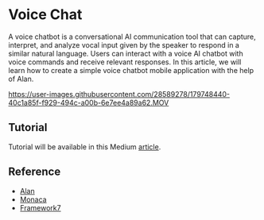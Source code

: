 # Voice Chat


A voice chatbot is a conversational AI communication tool that can capture, interpret, and analyze vocal input given by the speaker to respond in a similar natural language. Users can interact with a voice AI chatbot with voice commands and receive relevant responses. In this article, we will learn how to create a simple voice chatbot mobile application with the help of Alan.


https://user-images.githubusercontent.com/28589278/179748440-40c1a85f-f929-494c-a00b-6e7ee4a89a62.MOV


## Tutorial

Tutorial will be available in this Medium [article](https://medium.com/the-web-tub/a-voice-bot-with-alan-and-monaca-5846d98c2034).

## Reference

- [Alan](https://alan.app/)
- [Monaca](https://en.docs.monaca.io/products_guide/debugger/installation/debugger_ios#building-a-custom-monaca-debugger)
- [Framework7](https://framework7.io/vue/messages#examples)

